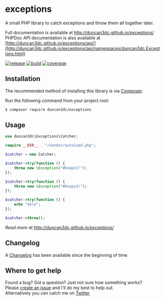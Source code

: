 # exceptions
A small PHP library to catch exceptions and throw them all together later.

Full documentation is available at http://duncan3dc.github.io/exceptions/  
PHPDoc API documentation is also available at [http://duncan3dc.github.io/exceptions/api/](http://duncan3dc.github.io/exceptions/api/namespaces/duncan3dc.Exceptions.html)  

[![release](https://poser.pugx.org/duncan3dc/exceptions/version.svg)](https://packagist.org/packages/duncan3dc/exceptions)
[![build](https://travis-ci.org/duncan3dc/exceptions.svg?branch=master)](https://travis-ci.org/duncan3dc/exceptions)
[![coverage](https://codecov.io/gh/duncan3dc/exceptions/graph/badge.svg)](https://codecov.io/gh/duncan3dc/exceptions)

## Installation

The recommended method of installing this library is via [Composer](//getcomposer.org/).

Run the following command from your project root:

```bash
$ composer require duncan3dc/exceptions
```


## Usage

```php
use duncan3dc\Exceptions\Catcher;

require __DIR__ . "/vendor/autoload.php";

$catcher = new Catcher;

$catcher->try(function () {
    throw new \Exception("Whoops1!");
});

$catcher->try(function () {
    throw new \Exception("Whoops2!");
});

$catcher->try(function () {
    echo "ok\n";
});

$catcher->throw();
```

_Read more at http://duncan3dc.github.io/exceptions/_  


## Changelog
A [Changelog](CHANGELOG.md) has been available since the beginning of time


## Where to get help
Found a bug? Got a question? Just not sure how something works?  
Please [create an issue](//github.com/duncan3dc/exceptions/issues) and I'll do my best to help out.  
Alternatively you can catch me on [Twitter](https://twitter.com/duncan3dc)
